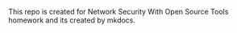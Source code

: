 This repo is created for Network Security With Open Source Tools homework and its created by mkdocs.
